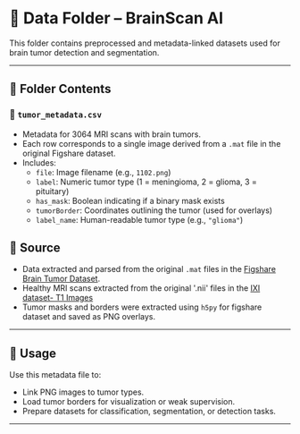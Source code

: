 # 📁 Data Folder – BrainScan AI

This folder contains preprocessed and metadata-linked datasets used for brain tumor detection and segmentation.

---

## 🧠 Folder Contents

### 🔹 `tumor_metadata.csv`
- Metadata for 3064 MRI scans with brain tumors.
- Each row corresponds to a single image derived from a `.mat` file in the original Figshare dataset.
- Includes:
  - `file`: Image filename (e.g., `1102.png`)
  - `label`: Numeric tumor type (1 = meningioma, 2 = glioma, 3 = pituitary)
  - `has_mask`: Boolean indicating if a binary mask exists
  - `tumorBorder`: Coordinates outlining the tumor (used for overlays)
  - `label_name`: Human-readable tumor type (e.g., `"glioma"`)

## 🧬 Source

- Data extracted and parsed from the original `.mat` files in the [Figshare Brain Tumor Dataset](https://figshare.com/articles/dataset/brain_tumor_dataset/1512427?file=51340418).
- Healthy MRI scans extracted from the original '.nii' files in the [IXI dataset- T1 Images](https://brain-development.org/ixi-dataset/?utm_source=chatgpt.com)
- Tumor masks and borders were extracted using `h5py` for figshare dataset and saved as PNG overlays.

---

## 📌 Usage

Use this metadata file to:
- Link PNG images to tumor types.
- Load tumor borders for visualization or weak supervision.
- Prepare datasets for classification, segmentation, or detection tasks.

---
